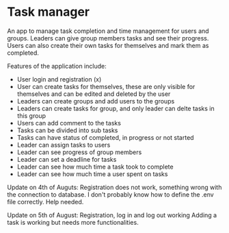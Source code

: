 # Task manager 
An app to manage task completion and time management for users and groups. Leaders can give group members tasks and see their progress. Users can also create their own tasks for themselves and mark them as completed. 

Features of the application include: 
- User login and registration (x)
- User can create tasks for themselves, these are only visible for themselves and can be edited and deleted by the user
- Leaders can create groups and add users to the groups
- Leaders can create tasks for group, and only leader can delte tasks in this group
- Users can add comment to the tasks 
- Tasks can be divided into sub tasks
- Tasks can have status of completed, in progress or not started
- Leader can assign tasks to users
- Leader can see progress of group members
- Leader can set a deadline for tasks
- Leader can see how much time a task took to complete
- Leader can see how much time a user spent on tasks

Update on 4th of Auguts:
Registration does not work, something wrong with the connection to database.
I don't probably know how to define the .env file correctly. Help needed.

Update on 5th of August:
Registration, log in and log out working 
Adding a task is working but needs more functionalities.
